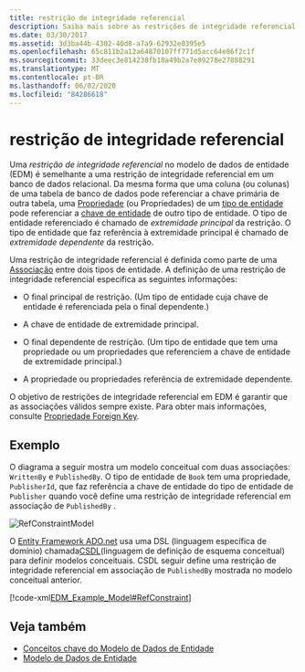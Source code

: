 ```yaml
---
title: restrição de integridade referencial
description: Saiba mais sobre as restrições de integridade referencial no Modelo de Dados de Entidade, o que garante que as associações válidas sempre existam entre os tipos de entidade.
ms.date: 03/30/2017
ms.assetid: 3d3ba44b-4302-40d8-a7a9-62932e0395e5
ms.openlocfilehash: 65c811b2a12a64870107ff771d5acc64e86f2c1f
ms.sourcegitcommit: 33deec3e814238fb18a49b2a7e89278e27888291
ms.translationtype: MT
ms.contentlocale: pt-BR
ms.lasthandoff: 06/02/2020
ms.locfileid: "84286618"
---
```

# <a name="referential-integrity-constraint"></a>restrição de integridade referencial
Uma *restrição de integridade referencial* no modelo de dados de entidade (EDM) é semelhante a uma restrição de integridade referencial em um banco de dados relacional. Da mesma forma que uma coluna (ou colunas) de uma tabela de banco de dados pode referenciar a chave primária de outra tabela, uma [Propriedade](property.md) (ou Propriedades) de um [tipo de entidade](entity-type.md) pode referenciar a [chave de entidade](entity-key.md) de outro tipo de entidade. O tipo de entidade referenciado é chamado de *extremidade principal* da restrição. O tipo de entidade que faz referência à extremidade principal é chamado de *extremidade dependente* da restrição.  
  
 Uma restrição de integridade referencial é definida como parte de uma [Associação](association-type.md) entre dois tipos de entidade. A definição de uma restrição de integridade referencial especifica as seguintes informações:  
  
- O final principal de restrição. (Um tipo de entidade cuja chave de entidade é referenciada pela o final dependente.)  
  
- A chave de entidade de extremidade principal.  
  
- O final dependente de restrição. (Um tipo de entidade que tem uma propriedade ou um propriedades que referenciem a chave de entidade de extremidade principal.)  
  
- A propriedade ou propriedades referência de extremidade dependente.  
  
 O objetivo de restrições de integridade referencial em EDM é garantir que as associações válidos sempre existe. Para obter mais informações, consulte [Propriedade Foreign Key](foreign-key-property.md).  
  
## <a name="example"></a>Exemplo  
 O diagrama a seguir mostra um modelo conceitual com duas associações: `WrittenBy` e `PublishedBy`. O tipo de entidade de `Book` tem uma propriedade, `PublisherId`, que faz referência a chave de entidade do tipo de entidade de `Publisher` quando você define uma restrição de integridade referencial em associação de `PublishedBy` .  
  
 ![RefConstraintModel](./media/referential-integrity-constraint/reference-constraint-model.gif "Exemplo de um modelo de restrição referencial")  
  
 O [Entity Framework ADO.net](./ef/index.md) usa uma DSL (linguagem específica de domínio) chamada[CSDL](/ef/ef6/modeling/designer/advanced/edmx/csdl-spec)(linguagem de definição de esquema conceitual) para definir modelos conceituais. CSDL seguir define uma restrição de integridade referencial em associação de `PublishedBy` mostrada no modelo conceitual anterior.  
  
 [!code-xml[EDM_Example_Model#RefConstraint](../../../../samples/snippets/xml/VS_Snippets_Data/edm_example_model/xml/books4.edmx#refconstraint)]  
  
## <a name="see-also"></a>Veja também

- [Conceitos chave do Modelo de Dados de Entidade](entity-data-model-key-concepts.md)
- [Modelo de Dados de Entidade](entity-data-model.md)
